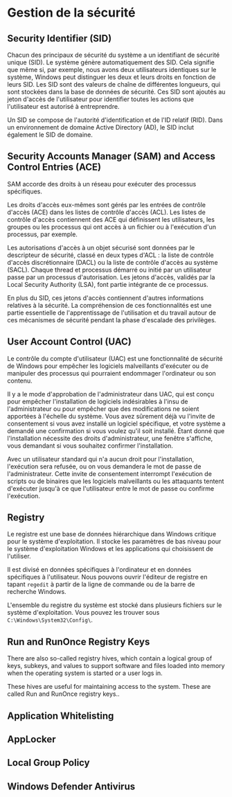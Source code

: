 # Gestion de la sécurité

## Security Identifier (SID)

Chacun des principaux de sécurité du système a un identifiant de sécurité unique (SID). Le système génère automatiquement des SID. Cela signifie que même si, par exemple, nous avons deux utilisateurs identiques sur le système, Windows peut distinguer les deux et leurs droits en fonction de leurs SID. Les SID sont des valeurs de chaîne de différentes longueurs, qui sont stockées dans la base de données de sécurité. Ces SID sont ajoutés au jeton d'accès de l'utilisateur pour identifier toutes les actions que l'utilisateur est autorisé à entreprendre.

Un SID se compose de l'autorité d'identification et de l'ID relatif (RID). Dans un environnement de domaine Active Directory (AD), le SID inclut également le SID de domaine.

## Security Accounts Manager (SAM) and Access Control Entries (ACE)

SAM accorde des droits à un réseau pour exécuter des processus spécifiques.

Les droits d'accès eux-mêmes sont gérés par les entrées de contrôle d'accès (ACE) dans les listes de contrôle d'accès (ACL). Les listes de contrôle d'accès contiennent des ACE qui définissent les utilisateurs, les groupes ou les processus qui ont accès à un fichier ou à l'exécution d'un processus, par exemple.

Les autorisations d'accès à un objet sécurisé sont données par le descripteur de sécurité, classé en deux types d'ACL : la liste de contrôle d'accès discrétionnaire (DACL) ou la liste de contrôle d'accès au système (SACL). Chaque thread et processus démarré ou initié par un utilisateur passe par un processus d'autorisation. Les jetons d'accès, validés par la Local Security Authority (LSA), font partie intégrante de ce processus. 

En plus du SID, ces jetons d'accès contiennent d'autres informations relatives à la sécurité. La compréhension de ces fonctionnalités est une partie essentielle de l'apprentissage de l'utilisation et du travail autour de ces mécanismes de sécurité pendant la phase d'escalade des privilèges.

## User Account Control (UAC)

Le contrôle du compte d'utilisateur (UAC) est une fonctionnalité de sécurité de Windows pour empêcher les logiciels malveillants d'exécuter ou de manipuler des processus qui pourraient endommager l'ordinateur ou son contenu. 

Il y a le mode d'approbation de l'administrateur dans UAC, qui est conçu pour empêcher l'installation de logiciels indésirables à l'insu de l'administrateur ou pour empêcher que des modifications ne soient apportées à l'échelle du système. Vous avez sûrement déjà vu l'invite de consentement si vous avez installé un logiciel spécifique, et votre système a demandé une confirmation si vous voulez qu'il soit installé. Étant donné que l'installation nécessite des droits d'administrateur, une fenêtre s'affiche, vous demandant si vous souhaitez confirmer l'installation. 

Avec un utilisateur standard qui n'a aucun droit pour l'installation, l'exécution sera refusée, ou on vous demandera le mot de passe de l'administrateur. Cette invite de consentement interrompt l'exécution de scripts ou de binaires que les logiciels malveillants ou les attaquants tentent d'exécuter jusqu'à ce que l'utilisateur entre le mot de passe ou confirme l'exécution.

## Registry 

Le registre est une base de données hiérarchique dans Windows critique pour le système d'exploitation. Il stocke les paramètres de bas niveau pour le système d'exploitation Windows et les applications qui choisissent de l'utiliser. 

Il est divisé en données spécifiques à l'ordinateur et en données spécifiques à l'utilisateur. Nous pouvons ouvrir l'éditeur de registre en tapant `regedit` à partir de la ligne de commande ou de la barre de recherche Windows.

L'ensemble du registre du système est stocké dans plusieurs fichiers sur le système d'exploitation. Vous pouvez les trouver sous `C:\Windows\System32\Config\`.


## Run and RunOnce Registry Keys

There are also so-called registry hives, which contain a logical group of keys, subkeys, and values to support software and files loaded into memory when the operating system is started or a user logs in. 

These hives are useful for maintaining access to the system. These are called Run and RunOnce registry keys..

## Application Whitelisting


## AppLocker


## Local Group Policy

## Windows Defender Antivirus



